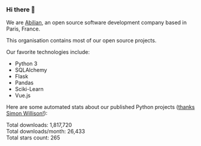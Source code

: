 ### Hi there 👋

We are [Abilian](https://abilian.com/), an open source software development company based in Paris, France.

This organisation contains most of our open source projects.

Our favorite technologies include:

- Python 3
- SQLAlchemy
- Flask
- Pandas
- Sciki-Learn
- Vue.js

Here are some automated stats about our published Python projects
([thanks Simon Willison!][sw-post]):

<!--marker-->
Total downloads: 1,817,720<br>
Total downloads/month: 26,433<br>
Total stars count: 265
<!--end-->

[sw-post]: https://simonwillison.net/2020/Jul/10/self-updating-profile-readme/